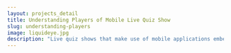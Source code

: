 ```yaml
---
layout: projects_detail
title: Understanding Players of Mobile Live Quiz Show
slug: understanding-players
image: liquideye.jpg
description: "Live quiz shows that make use of mobile applications embed aspects of both games and live streaming. To understand users' motivations and experiences related to these mobile quiz shows, we used a mixed-methods approach that includes interviews (N = 16) and a survey (N = 296). We conducted a thematic analysis of interviews to identify seven motivations, five of which were verified through a factor analysis of survey data: interactivity, offline integration, achievement, ease of enjoyment, and financial incentives. Moreover, we examined how those motivations influenced users' perceptions of the apps and their in-app behavior patterns. The motivations of offline integration and financial incentives positively affected users' frequency of app usage, their recommendation of the app, and their habitual usage. This result implies that, to drive persistent usage, it is important to foster social integration and to properly balance both the average chance of winning and the amount of distributed prize money. Furthermore, our results suggest new directions for using design implications to improve user engagement."
---
```


